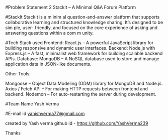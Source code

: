 #Problem Statement 2
StackIt – A Minimal Q&A Forum Platform

#StackIt
StackIt is a m inim al question-and-answer platform that supports collaborative
learning and structured knowledge sharing. It’s designed to be sim ple, user- friendly,
and focused on the core experience of asking and answering questions within a
com m unity.

#Tech Stack used
Frontend: React.js – A powerful JavaScript library for building responsive and dynamic user interfaces.
Backend: Node.js with Express.js – A fast, minimalist web framework for building scalable backend APIs.
Database: MongoDB – A NoSQL database used to store and manage application data in JSON-like documents.

Other Tools:

Mongoose – Object Data Modeling (ODM) library for MongoDB and Node.js.
Axios / Fetch API – For making HTTP requests between frontend and backend.
Nodemon – For auto-restarting the server during development.

#Team Name
Yash Verma

#E-mail id
yanishverma77@gmail.com

created by Yash verma
github id - https://github.com/YashVerma239

Thanks
